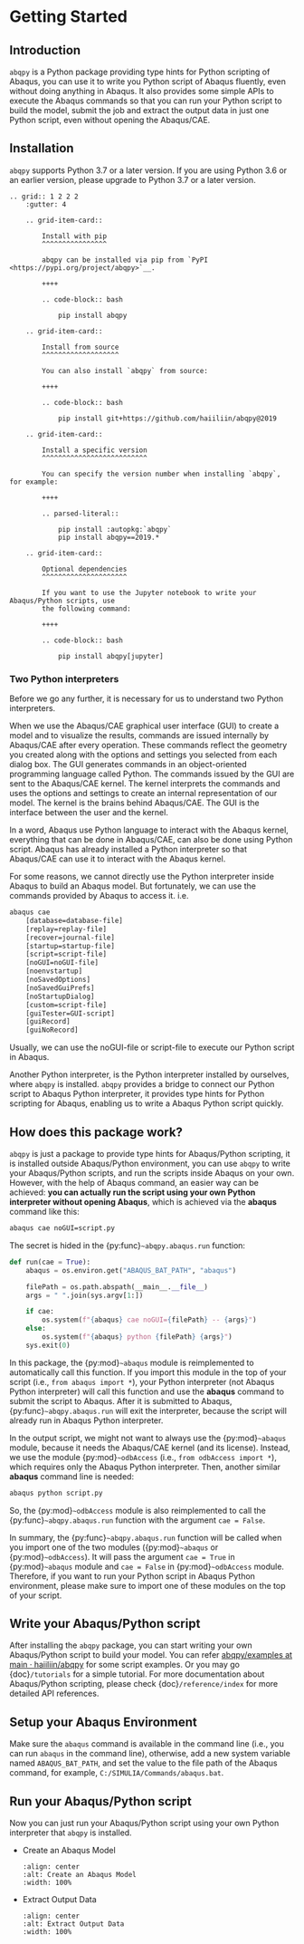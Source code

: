 # Getting Started

## Introduction

`abqpy` is a Python package providing type hints for Python scripting of Abaqus, you can
use it to write you Python script of Abaqus fluently, even without doing anything in Abaqus.
It also provides some simple APIs to execute the Abaqus commands so that you can run your
Python script to build the model, submit the job and extract the output data in just one
Python script, even without opening the Abaqus/CAE.

## Installation

`abqpy` supports Python 3.7 or a later version. If you are using Python 3.6 or an earlier version, please upgrade to Python 3.7
or a later version.

```{eval-rst}
.. grid:: 1 2 2 2
    :gutter: 4

    .. grid-item-card::

        Install with pip
        ^^^^^^^^^^^^^^^^

        abqpy can be installed via pip from `PyPI <https://pypi.org/project/abqpy>`__.

        ++++

        .. code-block:: bash

            pip install abqpy

    .. grid-item-card::

        Install from source
        ^^^^^^^^^^^^^^^^^^^

        You can also install `abqpy` from source:

        ++++

        .. code-block:: bash

            pip install git+https://github.com/haiiliin/abqpy@2019

    .. grid-item-card::

        Install a specific version
        ^^^^^^^^^^^^^^^^^^^^^^^^^^

        You can specify the version number when installing `abqpy`, for example:

        ++++

        .. parsed-literal::

            pip install :autopkg:`abqpy`
            pip install abqpy==2019.*

    .. grid-item-card::

        Optional dependencies
        ^^^^^^^^^^^^^^^^^^^^^

        If you want to use the Jupyter notebook to write your Abaqus/Python scripts, use
        the following command:

        ++++

        .. code-block:: bash

            pip install abqpy[jupyter]

```

### Two Python interpreters

Before we go any further, it is necessary for us to understand two Python interpreters.

When we use the Abaqus/CAE graphical user interface (GUI) to create a model and to visualize
the results, commands are issued internally by Abaqus/CAE after every operation. These
commands reflect the geometry you created along with the options and settings you selected
from each dialog box. The GUI generates commands in an object-oriented programming language
called Python. The commands issued by the GUI are sent to the Abaqus/CAE kernel. The kernel
interprets the commands and uses the options and settings to create an internal representation
of our model. The kernel is the brains behind Abaqus/CAE. The GUI is the interface between the
user and the kernel.

In a word, Abaqus use Python language to interact with the Abaqus kernel, everything that can
be done in Abaqus/CAE, can also be done using Python script. Abaqus has already installed a
Python interpreter so that Abaqus/CAE can use it to interact with the Abaqus kernel.

For some reasons, we cannot directly use the Python interpreter inside Abaqus to build an
Abaqus model. But fortunately, we can use the commands provided by Abaqus to access it. i.e.

```sh
abaqus cae
    [database=database-file]
    [replay=replay-file]
    [recover=journal-file]
    [startup=startup-file]
    [script=script-file]
    [noGUI=noGUI-file]
    [noenvstartup]
    [noSavedOptions]
    [noSavedGuiPrefs]
    [noStartupDialog]
    [custom=script-file]
    [guiTester=GUI-script]
    [guiRecord]
    [guiNoRecord]
```

Usually, we can use the noGUI-file or script-file to execute our Python script in Abaqus.

Another Python interpreter, is the Python interpreter installed by ourselves, where `abqpy`
is installed. `abqpy` provides a bridge to connect our Python script to Abaqus Python
interpreter, it provides type hints for Python scripting for Abaqus, enabling us to write a
Abaqus Python script quickly.

## How does this package work?

`abqpy` is just a package to provide type hints for Abaqus/Python scripting, it is installed outside Abaqus/Python
environment, you can use `abqpy` to write your Abaqus/Python scripts, and run the scripts inside Abaqus on your own.
However, with the help of Abaqus command, an easier way can be achieved: **you can actually run the script using your
own Python interpreter without opening Abaqus**, which is achieved via the **abaqus** command like this:

```sh
abaqus cae noGUI=script.py
```

The secret is hided in the {py:func}`~abqpy.abaqus.run` function:

```python
def run(cae = True):
    abaqus = os.environ.get("ABAQUS_BAT_PATH", "abaqus")

    filePath = os.path.abspath(__main__.__file__)
    args = " ".join(sys.argv[1:])

    if cae:
        os.system(f"{abaqus} cae noGUI={filePath} -- {args}")
    else:
        os.system(f"{abaqus} python {filePath} {args}")
    sys.exit(0)
```

In this package, the {py:mod}`~abaqus` module is reimplemented to automatically call this function. If you import this module in the top of your
script (i.e., `from abaqus import *`), your Python interpreter (not Abaqus Python interpreter) will call this function and use the
**abaqus** command to submit the script to Abaqus. After it is submitted to Abaqus, {py:func}`~abqpy.abaqus.run`
will exit the interpreter, because the script will already run in Abaqus Python interpreter.

In the output script, we might not want to always use the {py:mod}`~abaqus` module, because it needs the Abaqus/CAE kernel (and its license).
Instead, we use the module {py:mod}`~odbAccess` (i.e., `from odbAccess import *`), which requires only the Abaqus Python interpreter.
Then, another similar **abaqus** command line is needed:

```sh
abaqus python script.py
```

So, the {py:mod}`~odbAccess` module is also reimplemented to call the {py:func}`~abqpy.abaqus.run` function with the argument `cae = False`.

In summary, the {py:func}`~abqpy.abaqus.run` function will be called when you import one of the two modules ({py:mod}`~abaqus` or {py:mod}`~odbAccess`). It will pass the argument `cae = True`
in {py:mod}`~abaqus` module and `cae = False` in {py:mod}`~odbAccess` module.
Therefore, if you want to run your Python script in Abaqus Python environment, please make sure to import one of these modules
on the top of your script.

## Write your Abaqus/Python script

After installing the `abqpy` package, you can start writing your own Abaqus/Python script
to build your model. You can refer
[abqpy/examples at main · haiiliin/abqpy](https://github.com/haiiliin/abqpy/tree/main/examples)
for some script examples. Or you may go {doc}`/tutorials` for a simple tutorial. For more documentation about
Abaqus/Python scripting, please check {doc}`/reference/index` for more detailed API references.

## Setup your Abaqus Environment

Make sure the `abaqus` command is available in the command line (i.e., you can run `abaqus` in the command line), otherwise,
add a new system variable named `ABAQUS_BAT_PATH`, and set the value to the file path of the Abaqus command, for example,
`C:/SIMULIA/Commands/abaqus.bat`.

## Run your Abaqus/Python script

Now you can just run your Abaqus/Python script using your own Python interpreter that `abqpy` is installed.

- Create an Abaqus Model

  ```{image} images/model-code.*
  :align: center
  :alt: Create an Abaqus Model
  :width: 100%
  ```

- Extract Output Data

  ```{image} images/output-code.*
  :align: center
  :alt: Extract Output Data
  :width: 100%
  ```

